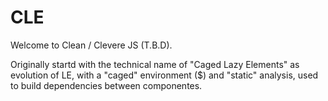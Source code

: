 # CLE
 Welcome to Clean / Clevere JS (T.B.D). 
 
 Originally startd with the technical name of "Caged Lazy Elements" as evolution of LE, with a "caged" environment ($) and "static" analysis, used to build dependencies between componentes.
 
